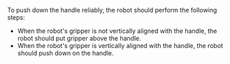 To push down the handle reliably, the robot should perform the following steps:
- When the robot's gripper is not vertically aligned with the handle, the robot should put gripper above the handle.
- When the robot's gripper is vertically aligned with the handle, the robot should push down on the handle.